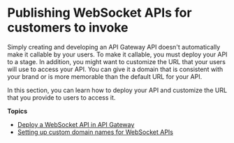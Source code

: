 # Publishing WebSocket APIs for customers to invoke<a name="websocket-api-publish"></a>

Simply creating and developing an API Gateway API doesn't automatically make it callable by your users\. To make it callable, you must deploy your API to a stage\. In addition, you might want to customize the URL that your users will use to access your API\. You can give it a domain that is consistent with your brand or is more memorable than the default URL for your API\.

In this section, you can learn how to deploy your API and customize the URL that you provide to users to access it\. 

**Topics**
+ [Deploy a WebSocket API in API Gateway](apigateway-set-up-websocket-deployment.md)
+ [Setting up custom domain names for WebSocket APIs](websocket-api-custom-domain-names.md)
